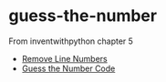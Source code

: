 # guess-the-number
From inventwithpython chapter 5

* [Remove Line Numbers](http://remove-line-numbers.ruurtjan.com/)
* [Guess the Number Code](http://inventwithpython.com/chapter4.html)
